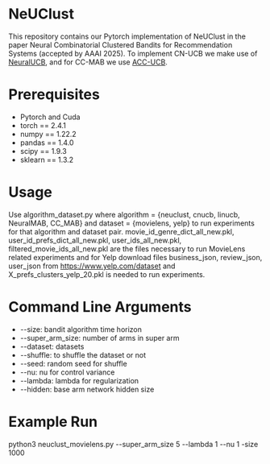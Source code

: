 # NeUClust
This repository contains our Pytorch implementation of NeUClust in the paper Neural Combinatorial Clustered Bandits for Recommendation Systems (accepted by AAAI 2025). To implement CN-UCB we make use of [NeuralUCB](https://github.com/uclaml/NeuralUCB), and for CC-MAB we use [ACC-UCB](https://github.com/Bilkent-CYBORG/ACC-UCB).

# Prerequisites
* Pytorch and Cuda
* torch == 2.4.1
* numpy == 1.22.2
* pandas == 1.4.0
* scipy == 1.9.3
* sklearn == 1.3.2

# Usage
Use algorithm_dataset.py where algorithm = {neuclust, cnucb, linucb, NeuralMAB, CC_MAB} and dataset = {movielens, yelp} to run experiments for that algorithm and dataset pair. movie_id_genre_dict_all_new.pkl, user_id_prefs_dict_all_new.pkl, user_ids_all_new.pkl, filtered_movie_ids_all_new.pkl are the files necessary to run MovieLens related experiments and for Yelp download files business_json, review_json, user_json from https://www.yelp.com/dataset and X_prefs_clusters_yelp_20.pkl is needed to run experiments. 

# Command Line Arguments
* --size: bandit algorithm time horizon
* --super_arm_size: number of arms in super arm
* --dataset: datasets
* --shuffle: to shuffle the dataset or not
* --seed: random seed for shuffle
* --nu: nu for control variance
* --lambda: lambda for regularization
* --hidden: base arm network hidden size

# Example Run
python3 neuclust_movielens.py --super_arm_size 5 --lambda 1 --nu 1 -size 1000

